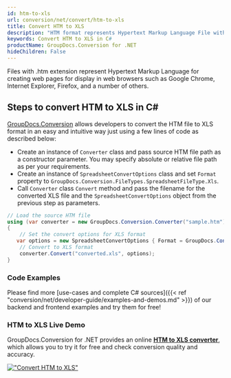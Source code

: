 ```yaml
---
id: htm-to-xls
url: conversion/net/convert/htm-to-xls
title: Convert HTM to XLS
description: "HTM format represents Hypertext Markup Language File with .htm extension. Learn how to convert HTM to XLS file programmatically in C# language using GroupDocs.Conversion for .NET library."
keywords: Convert HTM to XLS in C#
productName: GroupDocs.Conversion for .NET
hideChildren: False
---
```


Files with .htm extension represent Hypertext Markup Language for creating web pages for display in web browsers such as Google Chrome, Internet Explorer, Firefox, and a number of others.

## Steps to convert HTM to XLS in C#

[GroupDocs.Conversion](https://products.groupdocs.com/conversion/net) allows developers to convert the HTM file to XLS format in an easy and intuitive way just using a few lines of code as described below:

* Create an instance of `Converter` class and pass source HTM file path as a constructor parameter. You may specify absolute or relative file path as per your requirements. 
* Create an instance of `SpreadsheetConvertOptions` class and set `Format` property to `GroupDocs.Conversion.FileTypes.SpreadsheetFileType.Xls`.
* Call `Converter` class `Convert` method and pass the filename for the converted XLS file and the `SpreadsheetConvertOptions` object from the previous step as parameters.

```csharp
// Load the source HTM file
using (var converter = new GroupDocs.Conversion.Converter("sample.htm"))
{
    // Set the convert options for XLS format
   var options = new SpreadsheetConvertOptions { Format = GroupDocs.Conversion.FileTypes.SpreadsheetFileType.Xls };
    // Convert to XLS format
    converter.Convert("converted.xls", options);
}
```

### Code Examples

Please find more [use-cases and complete C# sources]({{< ref "conversion/net/developer-guide/examples-and-demos.md" >}}) of our backend and frontend examples and try them for free!

### HTM to XLS Live Demo

GroupDocs.Conversion for .NET provides an online [**HTM to XLS converter**](https://products.groupdocs.app/conversion/htm-to-xls), which allows you to try it for free and check conversion quality and accuracy.

[!["Convert HTM to XLS"](conversion/net/images/convert-to-xls/convert-htm-to-xls.png)](https://products.groupdocs.app/conversion/htm-to-xls)